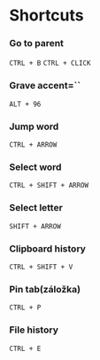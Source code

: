 # Shortcuts

### Go to parent

`CTRL + B`
`CTRL + CLICK`

### Grave accent=``
`ALT + 96`

### Jump word
`CTRL + ARROW`

### Select word
`CTRL + SHIFT + ARROW`

### Select letter
`SHIFT + ARROW`

### Clipboard history
`CTRL + SHIFT + V`

### Pin tab(záložka)
`CTRL + P`

### File history
`CTRL + E`

